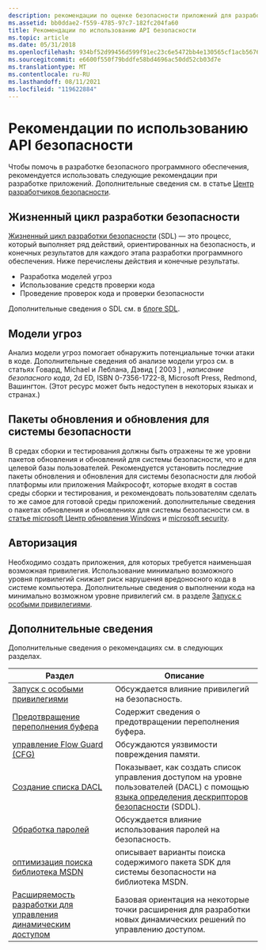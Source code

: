 ```yaml
---
description: рекомендации по оценке безопасности приложений для разработки приложений Windows security software и безопасной разработки программного обеспечения, включая тестирование безопасности приложений.
ms.assetid: bb0ddae2-f559-4785-97c7-182fc204fa60
title: Рекомендации по использованию API безопасности
ms.topic: article
ms.date: 05/31/2018
ms.openlocfilehash: 934bf52d99456d599f91ec23c6e5472bb4e130565cf1acb56763f29f6396c0b6
ms.sourcegitcommit: e6600f550f79bddfe58bd4696ac50dd52cb03d7e
ms.translationtype: MT
ms.contentlocale: ru-RU
ms.lasthandoff: 08/11/2021
ms.locfileid: "119622884"
---
```

# <a name="best-practices-for-the-security-apis"></a>Рекомендации по использованию API безопасности

Чтобы помочь в разработке безопасного программного обеспечения, рекомендуется использовать следующие рекомендации при разработке приложений. Дополнительные сведения см. в статье [Центр разработчиков безопасности](https://msdn.microsoft.com/security/default.aspx).

## <a name="security-development-life-cycle"></a>Жизненный цикл разработки безопасности

[Жизненный цикл разработки безопасности](/previous-versions/ms995349(v=msdn.10)) (SDL) — это процесс, который выполняет ряд действий, ориентированных на безопасность, и конечных результатов для каждого этапа разработки программного обеспечения. Ниже перечислены действия и конечные результаты.

-   Разработка моделей угроз
-   Использование средств проверки кода
-   Проведение проверок кода и проверки безопасности

Дополнительные сведения о SDL см. в [блоге SDL](https://blogs.msdn.com/sdl/archive/2007/04/26/welcome-to-the-sdl-blog.aspx).

## <a name="threat-models"></a>Модели угроз

Анализ модели угроз помогает обнаружить потенциальные точки атаки в коде. Дополнительные сведения об анализе модели угроз см. в статьях Говард, Michael и Леблана, Дэвид \[ 2003 \] , *написание безопасного кода*, 2d ED, ISBN 0-7356-1722-8, Microsoft Press, Redmond, Вашингтон. (Этот ресурс может быть недоступен в некоторых языках и странах.)

## <a name="service-packs-and-security-updates"></a>Пакеты обновления и обновления для системы безопасности

В средах сборки и тестирования должны быть отражены те же уровни пакетов обновления и обновлений для системы безопасности, что и для целевой базы пользователей. Рекомендуется установить последние пакеты обновления и обновления для системы безопасности для любой платформы или приложения Майкрософт, которые входят в состав среды сборки и тестирования, и рекомендовать пользователям сделать то же самое для готовой среды приложений. дополнительные сведения о пакетах обновления и обновлениях для системы безопасности см. в [статье microsoft Центр обновления Windows](https://www.update.microsoft.com/microsoftupdate/v6/vistadefault.aspx?ln=en-us) и [microsoft security](https://www.microsoft.com/security).

## <a name="authorization"></a>Авторизация

Необходимо создать приложения, для которых требуется наименьшая возможная привилегия. Использование минимально возможного уровня привилегий снижает риск нарушения вредоносного кода в системе компьютера. Дополнительные сведения о выполнении кода на минимально возможном уровне привилегий см. в разделе [Запуск с особыми привилегиями](running-with-special-privileges.md).

## <a name="more-information"></a>Дополнительные сведения

Дополнительные сведения о рекомендациях см. в следующих разделах.



| Раздел                                                                                                                        | Описание                                                                                                                                                                                |
|------------------------------------------------------------------------------------------------------------------------------|--------------------------------------------------------------------------------------------------------------------------------------------------------------------------------------------|
| [Запуск с особыми привилегиями](running-with-special-privileges.md)<br/>                                            | Обсуждается влияние привилегий на безопасность.<br/>                                                                                                                                  |
| [Предотвращение переполнения буфера](avoiding-buffer-overruns.md)<br/>                                                          | Содержит сведения о предотвращении переполнения буфера.<br/>                                                                                                                            |
| [управление Flow Guard (CFG)](control-flow-guard.md)<br/>                                                                | Обсуждаются уязвимости повреждения памяти.<br/>                                                                                                                                    |
| [Создание списка DACL](creating-a-dacl.md)<br/>                                                                            | Показывает, как создать список управления доступом на уровне пользователей (DACL) с помощью [языка определения дескрипторов безопасности](/windows/desktop/SecAuthZ/security-descriptor-definition-language) (SDDL).<br/> |
| [Обработка паролей](handling-passwords.md)<br/>                                                                      | Обсуждается влияние использования паролей на безопасность.<br/>                                                                                                                             |
| [оптимизация поиска библиотека MSDN](how-to-optimize-your-msdn-library-search.md)<br/>                          | описывает варианты поиска содержимого пакета SDK для системы безопасности на библиотека MSDN.<br/>                                                                                                           |
| [Расширяемость разработки для управления динамическим доступом](/previous-versions/windows/desktop/dacx/dynamic-access-control-developer-extensibility-roadmap)<br/> | Базовая ориентация на некоторые точки расширения для разработки новых динамических решений по управлению доступом.<br/>                                                                   |



 

 

